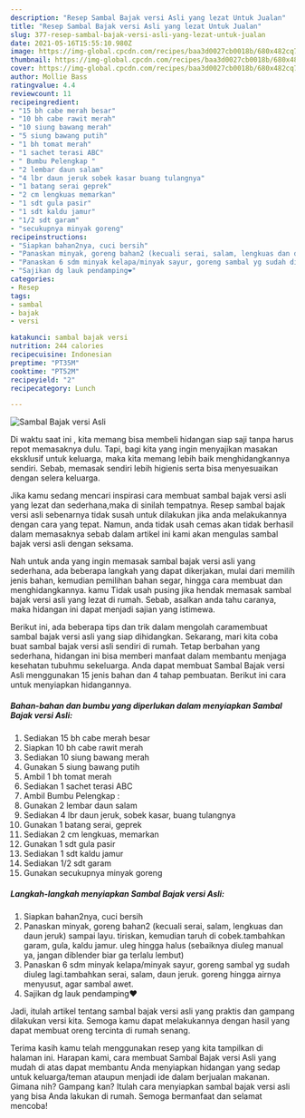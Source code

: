 ```yaml
---
description: "Resep Sambal Bajak versi Asli yang lezat Untuk Jualan"
title: "Resep Sambal Bajak versi Asli yang lezat Untuk Jualan"
slug: 377-resep-sambal-bajak-versi-asli-yang-lezat-untuk-jualan
date: 2021-05-16T15:55:10.980Z
image: https://img-global.cpcdn.com/recipes/baa3d0027cb0018b/680x482cq70/sambal-bajak-versi-asli-foto-resep-utama.jpg
thumbnail: https://img-global.cpcdn.com/recipes/baa3d0027cb0018b/680x482cq70/sambal-bajak-versi-asli-foto-resep-utama.jpg
cover: https://img-global.cpcdn.com/recipes/baa3d0027cb0018b/680x482cq70/sambal-bajak-versi-asli-foto-resep-utama.jpg
author: Mollie Bass
ratingvalue: 4.4
reviewcount: 11
recipeingredient:
- "15 bh cabe merah besar"
- "10 bh cabe rawit merah"
- "10 siung bawang merah"
- "5 siung bawang putih"
- "1 bh tomat merah"
- "1 sachet terasi ABC"
- " Bumbu Pelengkap "
- "2 lembar daun salam"
- "4 lbr daun jeruk sobek kasar buang tulangnya"
- "1 batang serai geprek"
- "2 cm lengkuas memarkan"
- "1 sdt gula pasir"
- "1 sdt kaldu jamur"
- "1/2 sdt garam"
- "secukupnya minyak goreng"
recipeinstructions:
- "Siapkan bahan2nya, cuci bersih"
- "Panaskan minyak, goreng bahan2 (kecuali serai, salam, lengkuas dan daun jeruk) sampai layu. tiriskan, kemudian taruh di cobek.tambahkan garam, gula, kaldu jamur. uleg hingga halus (sebaiknya diuleg manual ya, jangan diblender biar ga terlalu lembut)"
- "Panaskan 6 sdm minyak kelapa/minyak sayur, goreng sambal yg sudah diuleg lagi.tambahkan serai, salam, daun jeruk. goreng hingga airnya menyusut, agar sambal awet."
- "Sajikan dg lauk pendamping❤️"
categories:
- Resep
tags:
- sambal
- bajak
- versi

katakunci: sambal bajak versi 
nutrition: 244 calories
recipecuisine: Indonesian
preptime: "PT35M"
cooktime: "PT52M"
recipeyield: "2"
recipecategory: Lunch

---
```



![Sambal Bajak versi Asli](https://img-global.cpcdn.com/recipes/baa3d0027cb0018b/680x482cq70/sambal-bajak-versi-asli-foto-resep-utama.jpg)

Di waktu  saat ini , kita memang bisa membeli hidangan siap saji tanpa harus repot memasaknya dulu. Tapi, bagi kita yang ingin menyajikan masakan eksklusif untuk keluarga, maka kita memang lebih baik menghidangkannya sendiri. Sebab, memasak sendiri lebih higienis serta bisa menyesuaikan dengan selera keluarga.

Jika kamu sedang mencari inspirasi cara membuat sambal bajak versi asli yang lezat dan sederhana,maka di sinilah tempatnya. Resep sambal bajak versi asli  sebenarnya tidak susah untuk dilakukan jika anda melakukannya dengan cara yang tepat. Namun, anda tidak usah cemas akan tidak berhasil dalam memasaknya 
sebab dalam artikel ini kami akan mengulas sambal bajak versi asli dengan seksama.  



Nah untuk anda yang ingin memasak sambal bajak versi asli yang sederhana, ada beberapa langkah yang dapat dikerjakan, mulai dari memilih jenis bahan, kemudian pemilihan bahan segar, hingga cara membuat dan menghidangkannya. kamu Tidak usah pusing jika hendak memasak sambal bajak versi asli yang lezat di rumah. Sebab, asalkan anda  tahu caranya, maka hidangan ini dapat menjadi sajian yang istimewa.

Berikut ini, ada beberapa tips dan trik dalam mengolah caramembuat sambal bajak versi asli yang siap dihidangkan. Sekarang, mari kita coba buat sambal bajak versi asli sendiri di rumah. Tetap berbahan yang sederhana, hidangan ini bisa memberi manfaat dalam membantu menjaga kesehatan tubuhmu sekeluarga. Anda dapat membuat Sambal Bajak versi Asli menggunakan 15 jenis bahan dan 4 tahap pembuatan. Berikut ini cara untuk menyiapkan hidangannya.

<!--inarticleads1-->

##### Bahan-bahan dan bumbu yang diperlukan dalam menyiapkan Sambal Bajak versi Asli:

1. Sediakan 15 bh cabe merah besar
1. Siapkan 10 bh cabe rawit merah
1. Sediakan 10 siung bawang merah
1. Gunakan 5 siung bawang putih
1. Ambil 1 bh tomat merah
1. Sediakan 1 sachet terasi ABC
1. Ambil  Bumbu Pelengkap :
1. Gunakan 2 lembar daun salam
1. Sediakan 4 lbr daun jeruk, sobek kasar, buang tulangnya
1. Gunakan 1 batang serai, geprek
1. Sediakan 2 cm lengkuas, memarkan
1. Gunakan 1 sdt gula pasir
1. Sediakan 1 sdt kaldu jamur
1. Sediakan 1/2 sdt garam
1. Gunakan secukupnya minyak goreng




<!--inarticleads2-->

##### Langkah-langkah menyiapkan Sambal Bajak versi Asli:

1. Siapkan bahan2nya, cuci bersih
1. Panaskan minyak, goreng bahan2 (kecuali serai, salam, lengkuas dan daun jeruk) sampai layu. tiriskan, kemudian taruh di cobek.tambahkan garam, gula, kaldu jamur. uleg hingga halus (sebaiknya diuleg manual ya, jangan diblender biar ga terlalu lembut)
1. Panaskan 6 sdm minyak kelapa/minyak sayur, goreng sambal yg sudah diuleg lagi.tambahkan serai, salam, daun jeruk. goreng hingga airnya menyusut, agar sambal awet.
1. Sajikan dg lauk pendamping❤️




Jadi, itulah artikel tentang  sambal bajak versi asli  yang praktis dan gampang dilakukan versi kita. Semoga kamu dapat melakukannya dengan hasil yang dapat membuat oreng tercinta di rumah senang. 

Terima kasih kamu telah menggunakan resep yang kita tampilkan di halaman ini. Harapan kami, cara membuat  Sambal Bajak versi Asli yang mudah di atas dapat membantu Anda menyiapkan hidangan yang sedap untuk keluarga/teman ataupun menjadi ide dalam berjualan makanan. Gimana nih? Gampang kan? Itulah cara menyiapkan sambal bajak versi asli yang bisa Anda lakukan di rumah. Semoga bermanfaat dan selamat mencoba!

